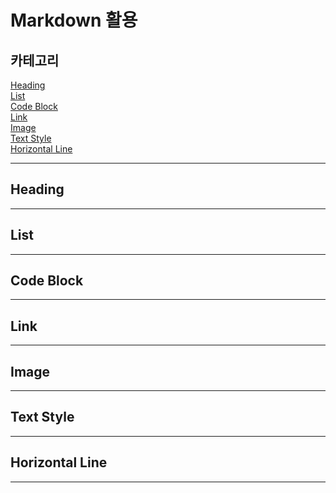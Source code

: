 # Markdown 활용   

## 카테고리   

[Heading](#Heading)   
[List](#List)   
[Code Block](#Code-Block)   
[Link](#Link)   
[Image](#Image)   
[Text Style](#Text-Style)   
[Horizontal Line](#Horizontal-Line)   

---   
## Heading   
>
>
>
---   
## List   
>
>
>
---
## Code Block   
>
>
>
---   
## Link   
>
>
>
---
## Image   
>
>
>
---
## Text Style   
>
>
>
---
## Horizontal Line   
>
>
>
---